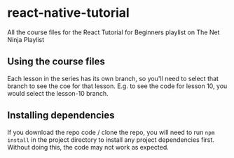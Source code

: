 # react-native-tutorial
All the course files for the React Tutorial for Beginners playlist on The Net Ninja Playlist

## Using the course files
Each lesson in the series has its own branch, so you'll need to select that branch to see the coe for that lesson. E.g. to see the code for lesson 10, you would select the lesson-10 branch.

## Installing dependencies
If you download the repo code / clone the repo, you will need to run `npm install` in the project directory to install any project dependencies first. Without doing this, the code may not work as expected.

